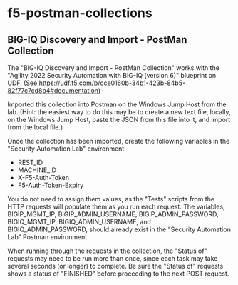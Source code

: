 # f5-postman-collections

## BIG-IQ Discovery and Import - PostMan Collection
The "BIG-IQ Discovery and Import - PostMan Collection" works with the "Agility 2022 Security Automation with BIG-IQ (version 6)" blueprint on UDF. (See https://udf.f5.com/b/cce0160b-34b1-423b-84b5-82f77c7cd8b4#documentation)

Imported this collection into Postman on the Windows Jump Host from the lab. (Hint: the easiest way to do this may be to create a new text file, locally, on the Windows Jump Host, paste the JSON from this file into it, and import from the local file.)

Once the collection has been imported, create the following variables in the "Security Automation Lab" environment:
- REST_ID
- MACHINE_ID
- X-F5-Auth-Token
- F5-Auth-Token-Expiry

You do not need to assign them values, as the "Tests" scripts from the HTTP requests will populate them as you run each request.
The variables, BIGIP_MGMT_IP, BIGIP_ADMIN_USERNAME, BIGIP_ADMIN_PASSWORD, BIGIQ_MGMT_IP, BIGIQ_ADMIN_USERNAME, and BIGIQ_ADMIN_PASSWORD, should already exist in the "Security Automation Lab" Postman environment.

When running through the requests in the collection, the "Status of" requests may need to be run more than once, since each task may take several seconds (or longer) to complete. Be sure the "Status of" requests shows a status of "FINISHED" before proceeding to the next POST request.
